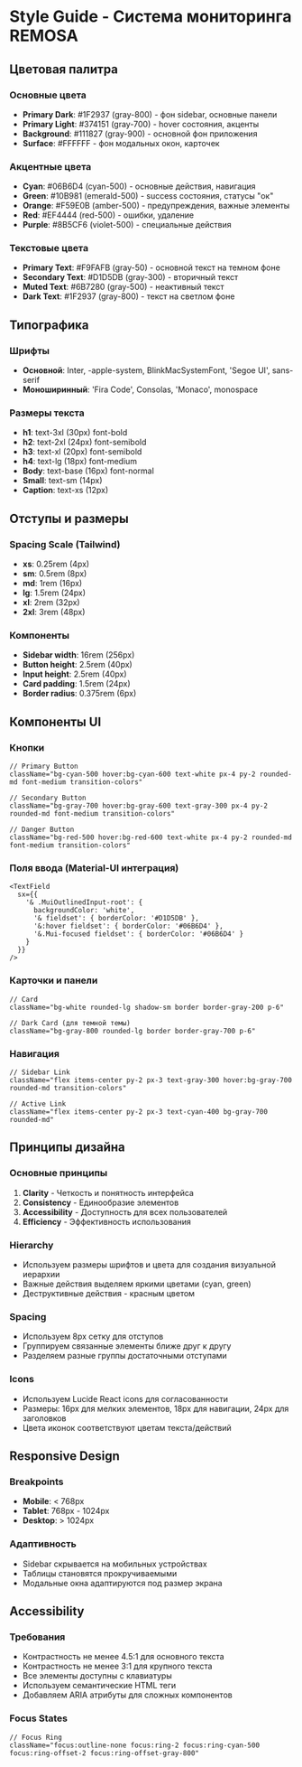 # Style Guide - Система мониторинга REMOSA

## Цветовая палитра

### Основные цвета
- **Primary Dark**: #1F2937 (gray-800) - фон sidebar, основные панели
- **Primary Light**: #374151 (gray-700) - hover состояния, акценты
- **Background**: #111827 (gray-900) - основной фон приложения
- **Surface**: #FFFFFF - фон модальных окон, карточек

### Акцентные цвета
- **Cyan**: #06B6D4 (cyan-500) - основные действия, навигация
- **Green**: #10B981 (emerald-500) - success состояния, статусы "ок"
- **Orange**: #F59E0B (amber-500) - предупреждения, важные элементы
- **Red**: #EF4444 (red-500) - ошибки, удаление
- **Purple**: #8B5CF6 (violet-500) - специальные действия

### Текстовые цвета
- **Primary Text**: #F9FAFB (gray-50) - основной текст на темном фоне
- **Secondary Text**: #D1D5DB (gray-300) - вторичный текст
- **Muted Text**: #6B7280 (gray-500) - неактивный текст
- **Dark Text**: #1F2937 (gray-800) - текст на светлом фоне

## Типографика

### Шрифты
- **Основной**: Inter, -apple-system, BlinkMacSystemFont, 'Segoe UI', sans-serif
- **Моноширинный**: 'Fira Code', Consolas, 'Monaco', monospace

### Размеры текста
- **h1**: text-3xl (30px) font-bold
- **h2**: text-2xl (24px) font-semibold  
- **h3**: text-xl (20px) font-semibold
- **h4**: text-lg (18px) font-medium
- **Body**: text-base (16px) font-normal
- **Small**: text-sm (14px)
- **Caption**: text-xs (12px)

## Отступы и размеры

### Spacing Scale (Tailwind)
- **xs**: 0.25rem (4px)
- **sm**: 0.5rem (8px)
- **md**: 1rem (16px)
- **lg**: 1.5rem (24px)
- **xl**: 2rem (32px)
- **2xl**: 3rem (48px)

### Компоненты
- **Sidebar width**: 16rem (256px)
- **Button height**: 2.5rem (40px)
- **Input height**: 2.5rem (40px)
- **Card padding**: 1.5rem (24px)
- **Border radius**: 0.375rem (6px)

## Компоненты UI

### Кнопки
```tsx
// Primary Button
className="bg-cyan-500 hover:bg-cyan-600 text-white px-4 py-2 rounded-md font-medium transition-colors"

// Secondary Button  
className="bg-gray-700 hover:bg-gray-600 text-gray-300 px-4 py-2 rounded-md font-medium transition-colors"

// Danger Button
className="bg-red-500 hover:bg-red-600 text-white px-4 py-2 rounded-md font-medium transition-colors"
```

### Поля ввода (Material-UI интеграция)
```tsx
<TextField
  sx={{
    '& .MuiOutlinedInput-root': {
      backgroundColor: 'white',
      '& fieldset': { borderColor: '#D1D5DB' },
      '&:hover fieldset': { borderColor: '#06B6D4' },
      '&.Mui-focused fieldset': { borderColor: '#06B6D4' }
    }
  }}
/>
```

### Карточки и панели
```tsx
// Card
className="bg-white rounded-lg shadow-sm border border-gray-200 p-6"

// Dark Card (для темной темы)
className="bg-gray-800 rounded-lg border border-gray-700 p-6"
```

### Навигация
```tsx
// Sidebar Link
className="flex items-center py-2 px-3 text-gray-300 hover:bg-gray-700 rounded-md transition-colors"

// Active Link
className="flex items-center py-2 px-3 text-cyan-400 bg-gray-700 rounded-md"
```

## Принципы дизайна

### Основные принципы
1. **Clarity** - Четкость и понятность интерфейса
2. **Consistency** - Единообразие элементов
3. **Accessibility** - Доступность для всех пользователей  
4. **Efficiency** - Эффективность использования

### Hierarchy
- Используем размеры шрифтов и цвета для создания визуальной иерархии
- Важные действия выделяем яркими цветами (cyan, green)
- Деструктивные действия - красным цветом

### Spacing
- Используем 8px сетку для отступов
- Группируем связанные элементы ближе друг к другу
- Разделяем разные группы достаточными отступами

### Icons
- Используем Lucide React icons для согласованности
- Размеры: 16px для мелких элементов, 18px для навигации, 24px для заголовков
- Цвета иконок соответствуют цветам текста/действий

## Responsive Design

### Breakpoints
- **Mobile**: < 768px
- **Tablet**: 768px - 1024px  
- **Desktop**: > 1024px

### Адаптивность
- Sidebar скрывается на мобильных устройствах
- Таблицы становятся прокручиваемыми
- Модальные окна адаптируются под размер экрана

## Accessibility

### Требования
- Контрастность не менее 4.5:1 для основного текста
- Контрастность не менее 3:1 для крупного текста
- Все элементы доступны с клавиатуры
- Используем семантические HTML теги
- Добавляем ARIA атрибуты для сложных компонентов

### Focus States
```tsx
// Focus Ring
className="focus:outline-none focus:ring-2 focus:ring-cyan-500 focus:ring-offset-2 focus:ring-offset-gray-800"
```

